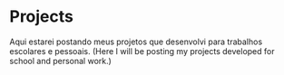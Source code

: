 # Projects
Aqui estarei postando meus projetos que desenvolvi para trabalhos escolares e pessoais. (Here I will be posting my projects developed for school and personal work.)
